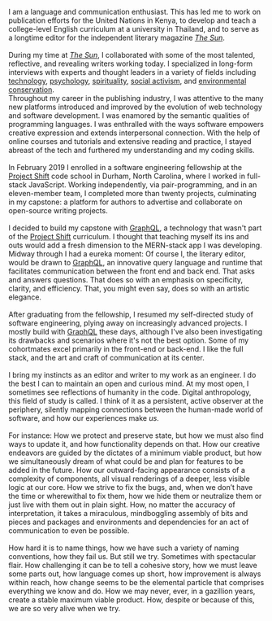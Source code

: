 I am a language and communication enthusiast. This has led me to work on publication efforts for the United Nations in Kenya, to develop and teach a college-level English curriculum at a university in Thailand, and to serve as a longtime editor for the independent literary magazine [_The Sun_](https://thesunmagazine.org).
<br>
<br>
During my time at [_The Sun_](https://thesunmagazine.org), I collaborated with some of the most talented, reflective, and revealing writers working today. I specialized in long-form interviews with experts and thought leaders in a variety of fields including [technology](https://thesunmagazine.org/issues/353/voodoo-electronics), [psychology](https://thesunmagazine.org/issues/496/an-open-mind), [spirituality](https://thesunmagazine.org/issues/512/our-grand-delusion), [social activism](https://thesunmagazine.org/issues/513/prisoner-of-hope), and [environmental conservation](https://thesunmagazine.org/issues/497/a-walk-on-the-wild-side).
<br>
Throughout my career in the publishing industry, I was attentive to the many new platforms introduced and improved by the evolution of web technology and software development. I was enamored by the semantic qualities of programming languages. I was enthralled with the ways software empowers creative expression and extends interpersonal connection. With the help of online courses and tutorials and extensive reading and practice, I stayed abreast of the tech and furthered my understanding and my coding skills.
<br>
<br>
In February 2019 I enrolled in a software engineering fellowship at the [Project Shift](https://projectshift.io) code school in Durham, North Carolina, where I worked in full-stack JavaScript. Working independently, via pair-programming, and in an eleven-member team, I completed more than twenty projects, culminating in my capstone: a platform for authors to advertise and collaborate on open-source writing projects.
<br>
<br>
I decided to build my capstone with [GraphQL](https://youtu.be/urmi2wbEpGk), a technology that wasn't part of the [Project Shift](https://projectshift.io) curriculum. I thought that teaching myself its ins and outs would add a fresh dimension to the MERN-stack app I was developing. Midway through I had a eureka moment: Of course I, the literary editor, would be drawn to [GraphQL](https://youtu.be/urmi2wbEpGk), an innovative query language and runtime that facilitates communication between the front end and back end. That asks and answers questions. That does so with an emphasis on specificity, clarity, and efficiency. That, you might even say, does so with an artistic elegance.  
<br>
After graduating from the fellowship, I resumed my self-directed study of software engineering, plying away on increasingly advanced projects. I mostly build with [GraphQL](https://youtu.be/urmi2wbEpGk) these days, although I've also been investigating its drawbacks and scenarios where it's not the best option. Some of my cohortmates excel primarily in the front-end or back-end. I like the full stack, and the art and craft of communication at its center.
<br>
<br>
I bring my instincts as an editor and writer to my work as an engineer. I do the best I can to maintain an open and curious mind. At my most open, I sometimes see reflections of humanity in the code. Digital anthropology, this field of study is called. I think of it as a persistent, active observer at the periphery, silently mapping connections between the human-made world of software, and how our experiences make _us_.
<br>
<br>
For instance: How we protect and preserve state, but how we must also find ways to update it, and how functionality depends on that. How our creative endeavors are guided by the dictates of a minimum viable product, but how we simultaneously dream of what could be and plan for features to be added in the future. How our outward-facing appearance consists of a complexity of components, all visual renderings of a deeper, less visible logic at our core. How we strive to fix the bugs, and, when we don’t have the time or wherewithal to fix them, how we hide them or neutralize them or just live with them out in plain sight. How, no matter the accuracy of interpretation, it takes a miraculous, mindboggling assembly of bits and pieces and packages and environments and dependencies for an act of communication to even be possible.
<br>
<br>
How hard it is to name things, how we have such a variety of naming conventions, how they fail us. But still we try. Sometimes with spectacular flair. How challenging it can be to tell a cohesive story, how we must leave some parts out, how language comes up short, how improvement is always within reach, how change seems to be the elemental particle that comprises everything we know and do. How we may never, ever, in a gazillion years, create a stable maximum viable product. How, despite or because of this, we are so very alive when we try.
<br>
<br>
